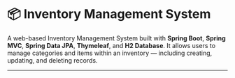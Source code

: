 # 📦 Inventory Management System

A web-based Inventory Management System built with **Spring Boot**, **Spring MVC**, **Spring Data JPA**, **Thymeleaf**, and **H2 Database**. It allows users to manage categories and items within an inventory — including creating, updating, and deleting records.

---
